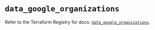 # `data_google_organizations`

Refer to the Terraform Registry for docs: [`data_google_organizations`](https://registry.terraform.io/providers/hashicorp/google-beta/6.34.1/docs/data-sources/google_organizations).
